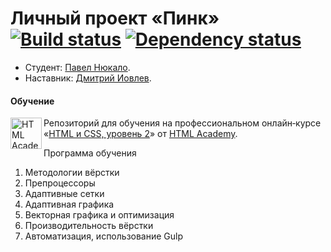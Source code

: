 # Личный проект «Пинк» [![Build status][travis-image]][travis-url] [![Dependency status][dependency-image]][dependency-url]

* Студент: [Павел Нюкало](https://up.htmlacademy.ru/adaptive/18/user/869225).
* Наставник: [Дмитрий Иовлев](https://htmlacademy.ru/profile/skywalker).

#### Обучение

<a href="https://htmlacademy.ru/intensive/adaptive"><img align="left" width="50" height="50" alt="HTML Academy" src="https://up.htmlacademy.ru/static/img/intensive/adaptive/logo-for-github-2.png"></a>

Репозиторий для обучения на профессиональном онлайн‑курсе «[HTML и CSS, уровень 2](https://htmlacademy.ru/intensive/adaptive)» от [HTML Academy](https://htmlacademy.ru).

[travis-image]: https://travis-ci.com/htmlacademy-adaptive/869225-pink-18.svg?branch=master
[travis-url]: https://travis-ci.com/htmlacademy-adaptive/869225-pink-18
[dependency-image]: https://david-dm.org/htmlacademy-adaptive/869225-pink-18/dev-status.svg?style=flat-square
[dependency-url]: https://david-dm.org/htmlacademy-adaptive/869225-pink-18?type=dev

Программа обучения
1. Методологии вёрстки
2. Препроцессоры
3. Адаптивные сетки
4. Адаптивная графика
5. Векторная графика и оптимизация
6. Производительность вёрстки
7. Автоматизация, использование Gulp
